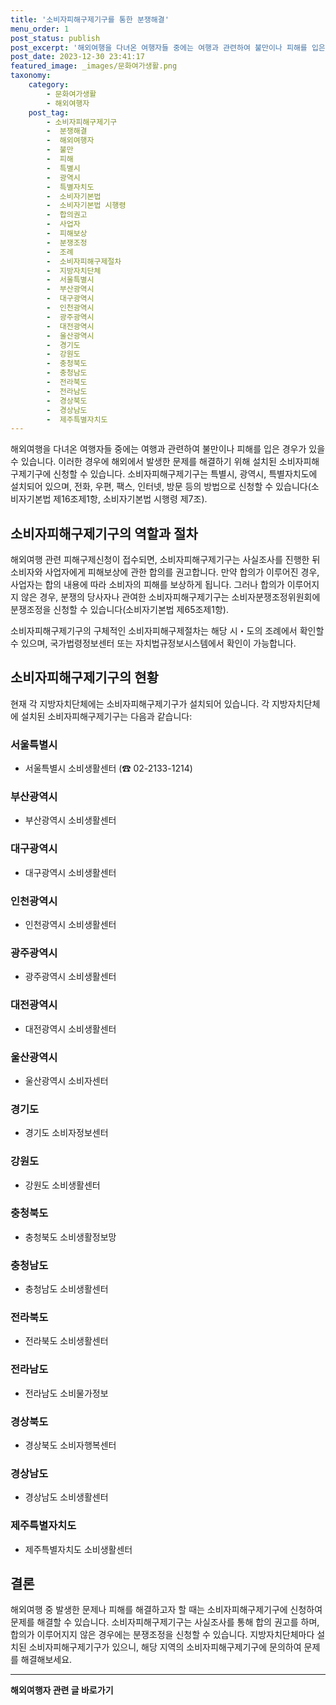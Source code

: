 ```yaml
---
title: '소비자피해구제기구를 통한 분쟁해결'
menu_order: 1
post_status: publish
post_excerpt: '해외여행을 다녀온 여행자들 중에는 여행과 관련하여 불만이나 피해를 입은 경우가 있을 수 있습니다. 이러한 경우에 해외에서 발생한 문제를 해결하기 위해 설치된 소비자피해구제기구에 신청할 수 있습니다. 소비자피해구제기구는 특별시, 광역시, 특별자치도에 설치되어 있으며, 전화, 우편, 팩스, 인터넷, 방문 등의 방법으로 신청할 수 있습니다 소비자기본법 제16조제1항, 소비자기본법 시행령 제7조 .'
post_date: 2023-12-30 23:41:17
featured_image: _images/문화여가생활.png
taxonomy:
    category:
        - 문화여가생활
        - 해외여행자
    post_tag:
        - 소비자피해구제기구
        -  분쟁해결
        -  해외여행자
        -  불만
        -  피해
        -  특별시
        -  광역시
        -  특별자치도
        -  소비자기본법
        -  소비자기본법 시행령
        -  합의권고
        -  사업자
        -  피해보상
        -  분쟁조정
        -  조례
        -  소비자피해구제절차
        -  지방자치단체
        -  서울특별시
        -  부산광역시
        -  대구광역시
        -  인천광역시
        -  광주광역시
        -  대전광역시
        -  울산광역시
        -  경기도
        -  강원도
        -  충청북도
        -  충청남도
        -  전라북도
        -  전라남도
        -  경상북도
        -  경상남도
        -  제주특별자치도
---
```



해외여행을 다녀온 여행자들 중에는 여행과 관련하여 불만이나 피해를 입은 경우가 있을 수 있습니다. 이러한 경우에 해외에서 발생한 문제를 해결하기 위해 설치된 소비자피해구제기구에 신청할 수 있습니다. 소비자피해구제기구는 특별시, 광역시, 특별자치도에 설치되어 있으며, 전화, 우편, 팩스, 인터넷, 방문 등의 방법으로 신청할 수 있습니다(소비자기본법 제16조제1항, 소비자기본법 시행령 제7조).

## 소비자피해구제기구의 역할과 절차

해외여행 관련 피해구제신청이 접수되면, 소비자피해구제기구는 사실조사를 진행한 뒤 소비자와 사업자에게 피해보상에 관한 합의를 권고합니다. 만약 합의가 이루어진 경우, 사업자는 합의 내용에 따라 소비자의 피해를 보상하게 됩니다. 그러나 합의가 이루어지지 않은 경우, 분쟁의 당사자나 관여한 소비자피해구제기구는 소비자분쟁조정위원회에 분쟁조정을 신청할 수 있습니다(소비자기본법 제65조제1항).

소비자피해구제기구의 구체적인 소비자피해구제절차는 해당 시・도의 조례에서 확인할 수 있으며, 국가법령정보센터 또는 자치법규정보시스템에서 확인이 가능합니다.

## 소비자피해구제기구의 현황

현재 각 지방자치단체에는 소비자피해구제기구가 설치되어 있습니다. 각 지방자치단체에 설치된 소비자피해구제기구는 다음과 같습니다:

### 서울특별시
- 서울특별시 소비생활센터 (☎ 02-2133-1214)

### 부산광역시
- 부산광역시 소비생활센터

### 대구광역시
- 대구광역시 소비생활센터

### 인천광역시
- 인천광역시 소비생활센터

### 광주광역시
- 광주광역시 소비생활센터

### 대전광역시
- 대전광역시 소비생활센터

### 울산광역시
- 울산광역시 소비자센터

### 경기도
- 경기도 소비자정보센터

### 강원도
- 강원도 소비생활센터

### 충청북도
- 충청북도 소비생활정보망

### 충청남도
- 충청남도 소비생활센터

### 전라북도
- 전라북도 소비생활센터

### 전라남도
- 전라남도 소비물가정보

### 경상북도
- 경상북도 소비자행복센터

### 경상남도
- 경상남도 소비생활센터

### 제주특별자치도
- 제주특별자치도 소비생활센터

## 결론

해외여행 중 발생한 문제나 피해를 해결하고자 할 때는 소비자피해구제기구에 신청하여 문제를 해결할 수 있습니다. 소비자피해구제기구는 사실조사를 통해 합의 권고를 하며, 합의가 이루어지지 않은 경우에는 분쟁조정을 신청할 수 있습니다. 지방자치단체마다 설치된 소비자피해구제기구가 있으니, 해당 지역의 소비자피해구제기구에 문의하여 문제를 해결해보세요.
<!-- wp:separator -->
<hr class="wp-block-separator has-alpha-channel-opacity"/>
<!-- /wp:separator -->

<!-- wp:group {"backgroundColor":"base","layout":{"type":"constrained"}} -->
<div class="wp-block-group has-base-background-color has-background"><!-- wp:paragraph {"align":"center","fontSize":"medium"} -->
<p class="has-text-align-center has-large-font-size"><strong>해외여행자 관련 글 바로가기</strong></p>
<!-- /wp:paragraph -->


<!-- wp:latest-posts
{"categories":[{"id":14870,"count":19,"description":"","link":"https://uknowlaw.com/category/%ed%95%b4%ec%99%b8%ec%97%ac%ed%96%89%ec%9e%90/","name":"해외여행자","slug":"해외여행자","taxonomy":"category","parent":0,"meta":[],"_links":{"self":[{"href":"https://uknowlaw.com/wp-json/wp/v2/categories/14870"}],"collection":[{"href":"https://uknowlaw.com/wp-json/wp/v2/categories"}],"about":[{"href":"https://uknowlaw.com/wp-json/wp/v2/taxonomies/category"}],"wp:post_type":[{"href":"https://uknowlaw.com/wp-json/wp/v2/posts?categories=14870"}],"curies":[{"name":"wp","href":"https://api.w.org/{rel}","templated":true}]}}],"postsToShow":100,"excerptLength":28,"postLayout":"grid","columns":2,"featuredImageAlign":"left","featuredImageSizeSlug":"large","fontSize":"small"} /--></div>
<!-- /wp:group -->